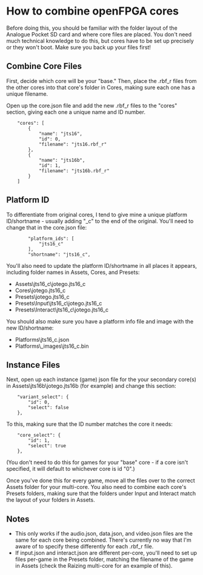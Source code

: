 # How to combine openFPGA cores

Before doing this, you should be familiar with the folder layout of the Analogue Pocket SD card and where core files are placed. You don't need much technical knowledge to do this, but cores have to be set up precisely or they won't boot. Make sure you back up your files first!


## Combine Core Files
First, decide which core will be your "base." Then, place the .rbf_r files from the other cores into that core's folder in Cores, making sure each one has a unique filename.

Open up the core.json file and add the new .rbf_r files to the "cores" section, giving each one a unique name and ID number.

		"cores": [
			{
				"name": "jts16",
				"id": 0,
				"filename": "jts16.rbf_r"
			},
			{
				"name": "jts16b",
				"id": 1,
				"filename": "jts16b.rbf_r"
			}
   		]


## Platform ID
To differentiate from original cores, I tend to give mine a unique platform ID/shortname - usually adding "_c" to the end of the original. You'll need to change that in the core.json file:

   			"platform_ids": [
				"jts16_c"
			],
			"shortname": "jts16_c",

You'll also need to update the platform ID/shortname in all places it appears, including folder names in Assets, Cores, and Presets:

- Assets\jts16_c\jotego.jts16_c
- Cores\jotego.jts16_c
- Presets\jotego.jts16_c
- Presets\Input\jts16_c\jotego.jts16_c
- Presets\Interact\jts16_c\jotego.jts16_c

You should also make sure you have a platform info file and image with the new ID/shortname:

- Platforms\jts16_c.json
- Platforms\\_images\jts16_c.bin


## Instance Files
Next, open up each instance (game) json file for the your secondary core(s) in Assets\jts16b\jotego.jts16b (for example) and change this section:

		"variant_select": {
			"id": 0,
			"select": false
		},

To this, making sure that the ID number matches the core it needs:

  		"core_select": {
			"id": 1,
			"select": true
		},

(You don't need to do this for games for your "base" core - if a core isn't specified, it will default to whichever core is id "0".)

Once you've done this for every game, move all the files over to the correct Assets folder for your multi-core. You also need to combine each core's Presets folders, making sure that the folders under Input and Interact match the layout of your folders in Assets.


## Notes
- This only works if the audio.json, data.json, and video.json files are the same for each core being combined. There's currently no way that I'm aware of to specify these differently for each .rbf_r file.
- If input.json and interact.json are different per-core, you'll need to set up files per-game in the Presets folder, matching the filename of the game in Assets (check the Raizing multi-core for an example of this).

